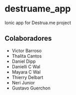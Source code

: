 # destruame_app
Ionic app for Destrua.me project

## Colaboradores

 - Victor Barroso
 - Thalita Cantos
 - Daniel Dipp
 - Danielli C Wal
 - Mayara C Wal
 - Thierry Delbart
 - Neri Junior
 - Gustavo Guerchon
